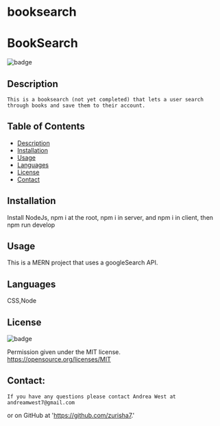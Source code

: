 # booksearch
# BookSearch

   ![badge](https://img.shields.io/badge/license-MIT-important)
   
   ## Description
   
    This is a booksearch (not yet completed) that lets a user search through books and save them to their account.
  
   ## Table of Contents
   - [Description](#description)
   - [Installation](#installation)
   - [Usage](#usage)
   - [Languages](#languages)    
   - [License](#license)
   - [Contact](#contact)

   ## Installation
   Install NodeJs, npm i at the root,  npm i in server, and npm i in client, then npm run develop 

   ## Usage
   This is a MERN project that uses a googleSearch API. 

   ## Languages
   CSS,Node
     
   ## License
   ![badge](https://img.shields.io/badge/license-MIT-important)
   
   Permission given under the MIT license. <https://opensource.org/licenses/MIT>
 
 
   ## Contact:
    If you have any questions please contact Andrea West at andreamwest7@gmail.com
   or on GitHub at 'https://github.com/zurisha7.'
